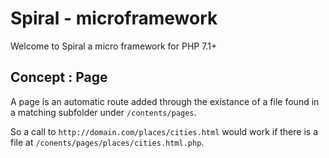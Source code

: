 # Spiral - microframework

Welcome to Spiral a micro framework for PHP 7.1+

## Concept : Page

A page is an automatic route added through the existance of a file found in a matching subfolder under `/contents/pages`.

So a call to `http://domain.com/places/cities.html` would work if there is a file at `/conents/pages/places/cities.html.php`.

